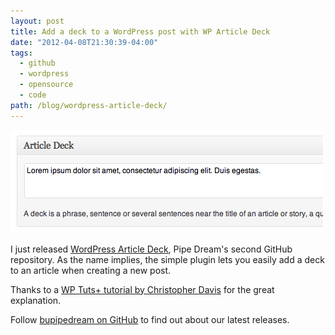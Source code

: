 ```yaml
---
layout: post
title: Add a deck to a WordPress post with WP Article Deck
date: "2012-04-08T21:30:39-04:00"
tags:
  - github
  - wordpress
  - opensource
  - code
path: /blog/wordpress-article-deck/
---
```


![Screenshot of the Article Deck WordPress plugin](./article-deck-wordpress-plugin.png)

I just released [WordPress Article Deck](https://github.com/bupipedream/WordPress-Article-Deck), Pipe Dream's second GitHub repository. As the name implies, the simple plugin lets you easily add a deck to an article when creating a new post.

Thanks to a [WP Tuts+ tutorial by Christopher Davis](http://wp.tutsplus.com/tutorials/plugins/how-to-create-custom-wordpress-writemeta-boxes/) for the great explanation.

Follow [bupipedream on GitHub](https://github.com/bupipedream) to find out about our latest releases.
